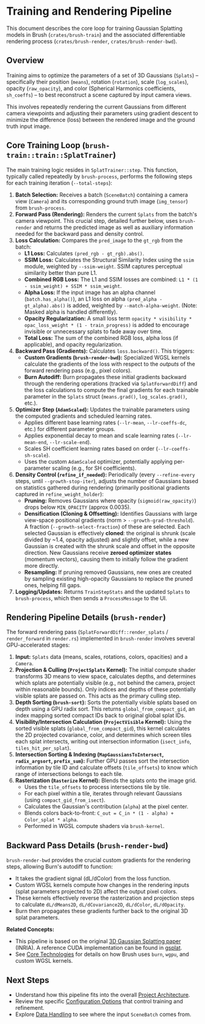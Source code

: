 # Training and Rendering Pipeline

This document describes the core loop for training Gaussian Splatting models in Brush (`crates/brush-train`) and the associated differentiable rendering process (`crates/brush-render`, `crates/brush-render-bwd`).

## Overview

Training aims to optimize the parameters of a set of 3D Gaussians (`Splats`) – specifically their position (`means`), rotation (`rotation`), scale (`log_scales`), opacity (`raw_opacity`), and color (Spherical Harmonics coefficients, `sh_coeffs`) – to best reconstruct a scene captured by input camera views.

This involves repeatedly rendering the current Gaussians from different camera viewpoints and adjusting their parameters using gradient descent to minimize the difference (loss) between the rendered image and the ground truth input image.

## Core Training Loop (`brush-train::train::SplatTrainer`)

The main training logic resides in `SplatTrainer::step`. This function, typically called repeatedly by `brush-process`, performs the following steps for each training iteration (`--total-steps`):

1.  **Batch Selection:** Receives a batch (`SceneBatch`) containing a camera view (`Camera`) and its corresponding ground truth image (`img_tensor`) from `brush-process`.
2.  **Forward Pass (Rendering):** Renders the current `Splats` from the batch's camera viewpoint. This crucial step, detailed further below, uses `brush-render` and returns the predicted image as well as auxiliary information needed for the backward pass and density control.
3.  **Loss Calculation:** Compares the `pred_image` to the `gt_rgb` from the batch:
    *   **L1 Loss:** Calculates `(pred_rgb - gt_rgb).abs()`.
    *   **SSIM Loss:** Calculates the Structural Similarity Index using the `ssim` module, weighted by `--ssim-weight`. SSIM captures perceptual similarity better than pure L1.
    *   **Combined RGB Loss:** The L1 and SSIM losses are combined: `L1 * (1 - ssim_weight) + SSIM * ssim_weight`.
    *   **Alpha Loss:** If the input image has an alpha channel (`batch.has_alpha()`), an L1 loss on alpha `(pred_alpha - gt_alpha).abs()` is added, weighted by `--match-alpha-weight`. (Note: Masked alpha is handled differently).
    *   **Opacity Regularization:** A small loss term `opacity * visibility * opac_loss_weight * (1 - train_progress)` is added to encourage invisible or unnecessary splats to fade away over time.
    *   **Total Loss:** The sum of the combined RGB loss, alpha loss (if applicable), and opacity regularization.
4.  **Backward Pass (Gradients):** Calculates `loss.backward()`. This triggers:
    *   **Custom Gradients (`brush-render-bwd`):** Specialized WGSL kernels calculate the gradients of the loss with respect to the *outputs* of the forward rendering pass (e.g., pixel colors).
    *   **Burn Autodiff:** Burn propagates these initial gradients backward through the rendering operations (tracked via `SplatForwardDiff`) and the loss calculations to compute the final gradients for each trainable parameter in the `Splats` struct (`means.grad()`, `log_scales.grad()`, etc.).
5.  **Optimizer Step (`AdamScaled`):** Updates the trainable parameters using the computed gradients and scheduled learning rates.
    *   Applies different base learning rates (`--lr-mean`, `--lr-coeffs-dc`, etc.) for different parameter groups.
    *   Applies exponential decay to mean and scale learning rates (`--lr-mean-end`, `--lr-scale-end`).
    *   Scales SH coefficient learning rates based on order (`--lr-coeffs-sh-scale`).
    *   Uses the custom `AdamScaled` optimizer, potentially applying per-parameter scaling (e.g., for SH coefficients).
6.  **Density Control (`refine_if_needed`):** Periodically (every `--refine-every` steps, until `--growth-stop-iter`), adjusts the number of Gaussians based on statistics gathered during rendering (primarily positional gradients captured in `refine_weight_holder`):
    *   **Pruning:** Removes Gaussians where opacity (`sigmoid(raw_opacity)`) drops below `MIN_OPACITY` (approx 0.0035).
    *   **Densification (Cloning & Offsetting):** Identifies Gaussians with large view-space positional gradients (norm > `--growth-grad-threshold`). A fraction (`--growth-select-fraction`) of these are selected. Each selected Gaussian is effectively **cloned**: the original is shrunk (scale divided by ~1.4, opacity adjusted) and slightly offset, while a new Gaussian is created with the shrunk scale and offset in the opposite direction. New Gaussians receive **zeroed optimizer states** (momentum vectors), causing them to initially follow the gradient more directly. <!-- Resolved: Cloning with offset; new splats get zeroed optimizer state -->
    *   **Resampling:** If pruning removed Gaussians, new ones are created by sampling existing high-opacity Gaussians to replace the pruned ones, helping fill gaps.
7.  **Logging/Updates:** Returns `TrainStepStats` and the updated `Splats` to `brush-process`, which then sends a `ProcessMessage` to the UI.

## Rendering Pipeline Details (`brush-render`)

The forward rendering pass (`SplatForwardDiff::render_splats` / `render_forward` in `render.rs`) implemented in `brush-render` involves several GPU-accelerated stages:

1.  **Input:** `Splats` data (means, scales, rotations, colors, opacities) and a `Camera`.
2.  **Projection & Culling (`ProjectSplats` Kernel):** The initial compute shader transforms 3D means to view space, calculates depths, and determines which splats are potentially visible (e.g., not behind the camera, project within reasonable bounds). Only indices and depths of these potentially visible splats are passed on. This acts as the primary culling step.
3.  **Depth Sorting (`brush-sort`):** Sorts the potentially visible splats based on depth using a GPU radix sort. This returns `global_from_compact_gid`, an index mapping sorted compact IDs back to original global splat IDs.
4.  **Visibility/Intersection Calculation (`ProjectVisible` Kernel):** Using the sorted visible splats (`global_from_compact_gid`), this kernel calculates the 2D projected covariance, color, and determines which screen tiles each splat intersects, writing out intersection information (`isect_info`, `tiles_hit_per_splat`).
5.  **Intersection Sorting & Indexing (`MapGaussiansToIntersect`, `radix_argsort`, `prefix_sum`):** Further GPU passes sort the intersection information by tile ID and calculate offsets (`tile_offsets`) to know which range of intersections belongs to each tile.
6.  **Rasterization (`Rasterize` Kernel):** Blends the splats onto the image grid.
    *   Uses the `tile_offsets` to process intersections tile by tile.
    *   For each pixel within a tile, iterates through relevant Gaussians (using `compact_gid_from_isect`).
    *   Calculates the Gaussian's contribution (`alpha`) at the pixel center.
    *   Blends colors back-to-front: `C_out = C_in * (1 - alpha) + Color_splat * alpha`.
    *   Performed in WGSL compute shaders via `brush-kernel`.

## Backward Pass Details (`brush-render-bwd`)

`brush-render-bwd` provides the crucial custom gradients for the rendering steps, allowing Burn's autodiff to function:

*   It takes the gradient signal (dL/dColor) from the loss function.
*   Custom WGSL kernels compute how changes in the rendering inputs (splat parameters projected to 2D) affect the output pixel colors.
*   These kernels effectively reverse the rasterization and projection steps to calculate `dL/dMeans2D`, `dL/dCovariance2D`, `dL/dColor`, `dL/dOpacity`.
*   Burn then propagates these gradients further back to the original 3D splat parameters.

**Related Concepts:**

*   This pipeline is based on the original [3D Gaussian Splatting paper](https://repo-sam.inria.fr/fungraph/3d-gaussian-splatting/) (INRIA). A reference CUDA implementation can be found in [gsplat](https://github.com/nerfstudio-project/gsplat).
*   See [Core Technologies](./core-technologies.md) for details on how Brush uses `burn`, `wgpu`, and custom WGSL kernels.

## Next Steps

*   Understand how this pipeline fits into the overall [Project Architecture](./architecture.md).
*   Review the specific [Configuration Options](../reference/config-options.md) that control training and refinement.
*   Explore [Data Handling](./data-handling.md) to see where the input `SceneBatch` comes from. 